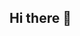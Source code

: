 ## Hi there 👋

<!--
**WannaSir/WannaSir** is a ✨ _special_ ✨ repository because its `README.md` (this file) appears on your GitHub profile.

Here are some ideas to get you started:

- 🔭 I’m currently working on UESTC ...
- 🌱 I’m currently learning CS...
- 👯 I’m looking to collaborate on CS...
- 🤔 I’m looking for help with CS...
- 💬 Ask me about CS...
- 📫 How to reach me: mmuxiangwen@163.com
- 😄 Pronouns: ...
- ⚡ Fun fact: ...
-->
